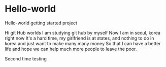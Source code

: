 # Hello-world
Hello-world getting started project

Hi git Hub worlds
I am studying git hub by myself
Now I am in seoul, korea right now
It's a hard time, my girlfriend is at states, and nothing to do in korea and just want to make many many money 
So that I can have a better life and hope we can help much more people to leave the poor.

Second time testing
